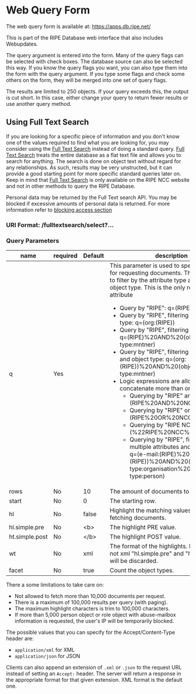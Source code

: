 # Web Query Form

The web query form is available at:
https://apps.db.ripe.net/

This is part of the RIPE Database web interface that also includes Webupdates.

The query argument is entered into the form. Many of the query flags can be selected with check boxes. The database source can also be selected this way. If you know the query flags you want, you can also type them into the form with the query argument. If you type some flags and check some others on the form, they will be merged into one set of query flags.

The results are limited to 250 objects. If your query exceeds this, the output is cut short. In this case, either change your query to return fewer results or use another query method.


## Using Full Text Search

If you are looking for a specific piece of information and you don't know one of the values required to find what you are looking for, you may consider using the [Full Text Search](https://apps.db.ripe.net/search/full-text.html) instead of doing a standard query. [Full Text Search](https://apps.db.ripe.net/search/full-text.html) treats the entire database as a flat text file and allows you to search for anything. The search is done on object text without regard for any relationships. As such, results may be very unstructed, but it can provide a good starting point for more specific standard queries later on. Keep in mind that [Full Text Search](https://apps.db.ripe.net/search/full-text.html) is only available on the RIPE NCC website and not in other methods to query the RIPE Database.

Personal data may be returned by the Full Text search API. You may be blocked if excessive amounts of personal data is returned. For more information refer to [blocking access section](../12.Access-to-Personal-Data/README.md#blocking-access-to-the-ripe-database)

### URI Format: /fulltextsearch/select?...

### Query Parameters
|name|required|Default|description|
|----|----|----|-----------|
|q|Yes||This parameter is used to specify the query for requesting documents. This query allows to filter by the attribute type and/or the object type. This is the only required attribute <ul><li>Query by "RIPE": q=(RIPE)</li><li>Query by "RIPE", filtering by attribute type: q=(org:(RIPE))</li><li>Query by "RIPE", filtering by object type: q=(RIPE)%20AND%20(object-type:mntner)</li><li>Query by "RIPE", filtering by attribute and object type: q=(org:(RIPE))%20AND%20(object-type:mntner)</li><li>Logic expressions are allowed to concatenate more than one term:<ul><li>Querying by "RIPE" and "NCC": q=(RIPE%20AND%20NCC)</li><li>Querying by "RIPE" or "NCC": q=(RIPE%20OR%20NCC)</li><li>Querying by "RIPE NCC": q=(%22RIPE%20NCC%22)</li><li>Querying by "RIPE", filtering by multiple attributes and object types: q=(e-mail:(RIPE)%20OR%20org:(RIPE))%20AND%20(object-type:organisation%20OR%20object-type:person)</li></ul></li></ul>|
|rows|No|10|The amount of documents to return.|
|start|No|0|The starting row. |
|hl|No|false|Highlight the matching values from the fetching documents. |
|hl.simple.pre|No|&lt;b&gt;|The highlight PRE value. |
|ht.simple.post|No|&lt;/b&gt;|The highlight POST value. |
|wt|No|xml|The format of the highlights. If the format is not xml "hl.simple.pre" and "hl.simple.post" will be discarded. |
|facet|No|true|Count the object types.|


There a some limitations to take care on:

* Not allowed to fetch more than 10,000 documents per request.
* There is a maximum of 100,000 results per query (with paging).
* The maximum highlight characters is trim to 100,000 characters.
* If more than 5,000 person object or role object with abuse-mailbox information is requested, the user's IP will be temporarily blocked.

The possible values that you can specify for the Accept/Content-Type header are:

* `application/xml` for XML
* `application/json` for JSON

Clients can also append an extension of `.xml` or `.json` to the request URL instead of setting an `Accept:` header. The server will return a response in the appropriate format for that given extension. XML format is the default one.
